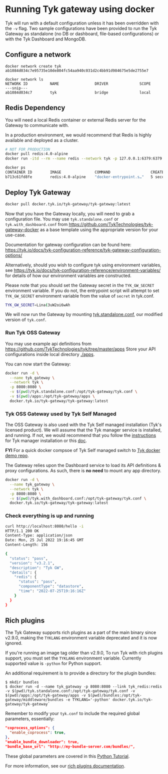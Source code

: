 # Running Tyk gateway using docker

Tyk will run with a default configuration unless it has been overridden with the `-v` flag. Two sample configurations have been provided to run the Tyk Gateway as standalone (no DB or dashboard, file-based configurations) or with the Tyk Dashboard and MongoDB.

## Configure a network

```
docker network create tyk
ab1084d034c7e95735e10de804fc54aa940c031d2c4bb91d984675e5de2755e7

docker network ls
NETWORK ID          NAME                DRIVER              SCOPE
---snip---
ab1084d034c7        tyk                 bridge              local
```

## Redis Dependency

You will need a local Redis container or external Redis server for the Gateway to communicate with.

In a production environment, we would recommend that Redis is highly available and deployed as a cluster.

```bash
# NOT FOR PRODUCTION
docker pull redis:4.0-alpine
docker run -itd --rm --name redis --network tyk -p 127.0.0.1:6379:6379 redis:4.0-alpine

docker ps
CONTAINER ID        IMAGE               COMMAND                  CREATED             STATUS              PORTS                        NAMES
b713c61fd8fe        redis:4.0-alpine    "docker-entrypoint.s…"   5 seconds ago       Up 4 seconds        127.0.0.1:6379->6379/tcp     redis
```

## Deploy Tyk Gateway

```bash
docker pull docker.tyk.io/tyk-gateway/tyk-gateway:latest
```

Now that you have the Gateway locally, you will need to grab a configuration file. You may use `tyk.standalone.conf` or
`tyk.with_dashboard.conf` from https://github.com/TykTechnologies/tyk-gateway-docker as a base template using the
appropriate version for your use-case.

Documentation for gateway configuration can be found here: https://tyk.io/docs/tyk-configuration-reference/tyk-gateway-configuration-options/

Alternatively, should you wish to configure tyk using environment variables, see https://tyk.io/docs/tyk-configuration-reference/environment-variables/ for details of how our environment variables are constructed.

Please note that you should set the Gateway secret in the `TYK_GW_SECRET` environment variable.  If you do not, the entrypoint script will attempt to set `TYK_GW_SECRET` environment variable from the value of `secret` in tyk.conf.

```bash
TYK_GW_SECRET=Lina(3uW2oi6wAh
```

We will now run the Gateway by mounting [tyk.standalone.conf](./../tyk.standalone.conf), our modified version of `tyk.conf`.

### Run Tyk OSS Gateway

You may use example api definitions from https://github.com/TykTechnologies/tyk/tree/master/apps
Store your API configurations inside local directory [./apps](./../apps/).

You can now start the Gateway:

```bash
docker run -d \
  --name tyk_gateway \
  --network tyk \
  -p 8080:8080 \
  -v $(pwd)/tyk.standalone.conf:/opt/tyk-gateway/tyk.conf \
  -v $(pwd)/apps:/opt/tyk-gateway/apps \
  docker.tyk.io/tyk-gateway/tyk-gateway:latest
```

### Tyk OSS Gateway used by Tyk Self Managed

The OSS Gateway is also used with the Tyk Self managed installation (Tyk's licensed product). We will assume that the Tyk manager service is
installed, and running. If not, we would recommend that you follow the [instructions](https://tyk.io/docs/tyk-self-managed/install/) for Tyk manager installation or this [doc](https://github.com/TykTechnologies/tyk-dashboard-docker). 

**FYI** For a quick docker compsoe of Tyk Self managed switch to [Tyk docker demo repo](https://github.com/TykTechnologies/tyk-pro-docker-demo).


The Gateway relies upon the Dashboard service to load its API definitions & proxy configurations.
As such, there is **no need** to mount any app directory.

```bash
docker run -d \
  --name tyk_gateway \
  --network tyk \
  -p 8080:8080 \
  -v $(pwd)/tyk.with_dashboard.conf:/opt/tyk-gateway/tyk.conf \
  docker.tyk.io/tyk-gateway/tyk-gateway:latest
```

### Check everything is up and running

```bash
curl http://localhost:8080/hello -i
HTTP/1.1 200 OK
Content-Type: application/json
Date: Mon, 25 Jul 2022 19:16:45 GMT
Content-Length: 156

{
  "status": "pass",
  "version": "v3.2.1",
  "description": "Tyk GW",
  "details": {
    "redis": {
      "status": "pass",
      "componentType": "datastore",
      "time": "2022-07-25T19:16:16Z"
    }
  }
}

```

## Rich plugins

The Tyk Gateway supports rich plugins as a part of the main binary since v2.9.0, making the `TYKLANG` environment variable deprecated and it is now ignored.

If you're running an image tag older than v2.9.0, To run Tyk with rich plugins support, you must set the `TYKLANG` environment variable. Currently supported value is `-python` for Python support.

An additional requirement is to provide a directory for the plugin bundles:
```
$ mkdir bundles
$ docker run -d --name tyk_gateway -p 8080:8080 --link tyk_redis:redis -v $(pwd)/tyk.standalone.conf:/opt/tyk-gateway/tyk.conf -v $(pwd)/apps:/opt/tyk-gateway/apps -v $(pwd)/bundles:/opt/tyk-gateway/middleware/bundles -e TYKLANG='-python' docker.tyk.io/tyk-gateway/tyk-gateway`
```

Remember to modify your `tyk.conf` to include the required global parameters, essentially:

```json
"coprocess_options": {
  "enable_coprocess": true,
},
"enable_bundle_downloader": true,
"bundle_base_url": "http://my-bundle-server.com/bundles/",
```

These global parameters are covered in this [Python Tutorial](https://tyk.io/docs/plugins/rich-plugins/python/tutorial-add-demo-plugin-api/#a-name-global-settings-a-global-settings).

For more information, see our [rich plugins documentation](https://tyk.io/docs/plugins/rich-plugins/).
